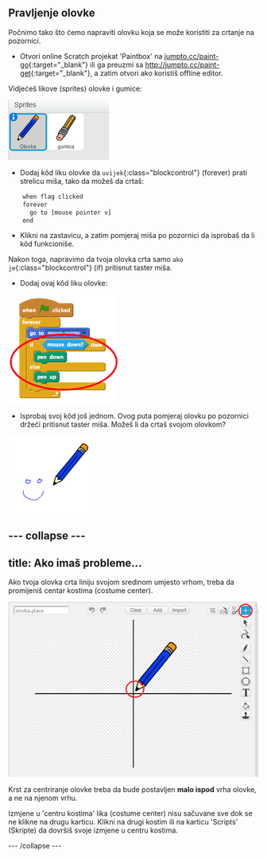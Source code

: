 ## Pravljenje olovke

Počnimo tako što ćemo napraviti olovku koja se može koristiti za crtanje na pozornici.

+ Otvori online Scratch projekat 'Paintbox' na [jumpto.cc/paint-go](http://jumpto.cc/paint-go){:target="_blank"} ili ga preuzmi sa <http://jumpto.cc/paint-get>{:target="_blank"}, a zatim otvori ako koristiš offline editor.

Vidjećeš likove (sprites) olovke i gumice:

![screenshot](images/paint-starter.png)

+ Dodaj kôd liku olovke da `uvijek`{:class="blockcontrol"} (forever) prati strelicu miša, tako da možeš da crtaš:

```blocks
    when flag clicked
    forever
      go to [mouse pointer v]
    end
```

+ Klikni na zastavicu, a zatim pomjeraj miša po pozornici da isprobaš da li kôd funkcioniše.

Nakon toga, napravimo da tvoja olovka crta samo `ako je`{:class="blockcontrol"} (if) pritisnut taster miša.

+ Dodaj ovaj kôd liku olovke:

![screenshot](images/paint-pencil-draw-code.png)

+ Isprobaj svoj kôd još jednom. Ovog puta pomjeraj olovku po pozornici držeći pritisnut taster miša. Možeš li da crtaš svojom olovkom?

![screenshot](images/paint-draw.png)

## \--- collapse \---

## title: Ako imaš probleme...

Ako tvoja olovka crta liniju svojom sredinom umjesto vrhom, treba da promijeniš centar kostima (costume center).

![Centar kostima](images/costume-center.png)

Krst za centriranje olovke treba da bude postavljen **malo ispod** vrha olovke, a ne na njenom vrhu.

Izmjene u 'centru kostima' lika (costume center) nisu sačuvane sve dok se ne klikne na drugu karticu. Klikni na drugi kostim ili na karticu 'Scripts' (Skripte) da dovršiš svoje izmjene u centru kostima.

\--- /collapse \---